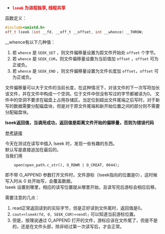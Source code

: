 * **<font color=#FF0000> `lseek` 为进程独享, 线程共享</font>**

函数定义：
```cpp
#include<unistd.h>
off_t lseek (int __fd, __off_t __offset, int __whence) __THROW;
```

__whence有以下几种值：
1. 若 `whence` 是 `SEEK_SET` ，则文件偏移量设置为距文件开始处 `offset` 个字节。
2. 若 `whence` 是 `SEEK_CUR`，则文件偏移量设置为当前值加  `offset` ，`offset` 可为正或负。
3. 若 `whence` 是 `SEEK_END` ，则文件偏移量设置为文件长度加 `offset`，`offset` 可为正或负。

 文件偏移量可以大于文件的当前长度，在这种情况下，对该文件的下一次写将加长该文件，并在文件中构成一个空洞。位于文件中但没有写过的字节都被读为0。
文件中的空洞不要求在磁盘上占用存储区。当定位到超出文件尾端之后写时，对于新写的数据需要分配磁盘块，但是对于原文件尾端和新开始位置之间的部分则不需要分配磁盘块。

**lseek返回值，当调用成功，返回值是距离文件开始的偏移量，否则为错误代码**

[参考链接](https://www.cnblogs.com/ly01/p/4597926.html)

今天在测试在读写中插入 lseek 时，发现一些有趣的东西。  
默认写是直接追加在最后的。  
当我们用
```
    open(open_path.c_str(), O_RDWR | O_CREAT, 0644);
```
即不带 O_APPEND 参数打开文件时，文件游标（lseek指向的位置是0），这时候写入时从 0 处开始写，会覆盖数据。  
lseek 设置到哪里，相应的读写位置就从哪里开始，且读写完后游标会相应后移。

需要注意的几点：
1. read正常返回读到的实际字节，但是正好读到文件尾时，返回值是0。
2. `cout<<lseek(fd, 0, SEEK_CUR)<<endl;` 可以知道当前游标位置。
3. 但是，按理说通过 O_APPEND 打开的文件，游标应该在文件尾了，但是不是的，还是在文件头部，除非经过第一次读写后，才会正常。
